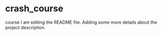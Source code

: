 # crash_course
course
I am editing the README file. Adding some more details about the project description.
